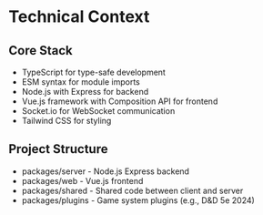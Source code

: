 # Technical Context

## Core Stack

- TypeScript for type-safe development
- ESM syntax for module imports
- Node.js with Express for backend
- Vue.js framework with Composition API for frontend
- Socket.io for WebSocket communication
- Tailwind CSS for styling

## Project Structure

- packages/server - Node.js Express backend
- packages/web - Vue.js frontend
- packages/shared - Shared code between client and server
- packages/plugins - Game system plugins (e.g., D&D 5e 2024)
